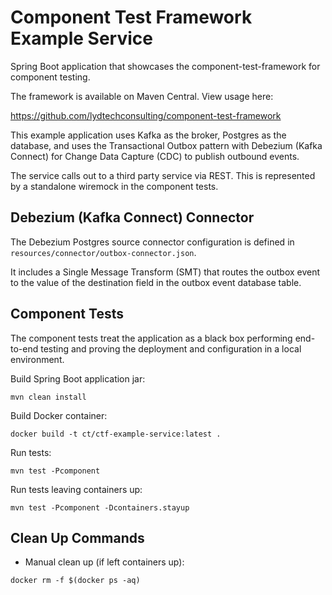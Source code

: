 # Component Test Framework Example Service

Spring Boot application that showcases the component-test-framework for component testing.

The framework is available on Maven Central.  View usage here:

https://github.com/lydtechconsulting/component-test-framework

This example application uses Kafka as the broker, Postgres as the database, and uses the Transactional Outbox pattern with Debezium (Kafka Connect) for Change Data Capture (CDC) to publish outbound events.  

The service calls out to a third party service via REST.  This is represented by a standalone wiremock in the component tests.

## Debezium (Kafka Connect) Connector

The Debezium Postgres source connector configuration is defined in `resources/connector/outbox-connector.json`.

It includes a Single Message Transform (SMT) that routes the outbox event to the value of the destination field in the outbox event database table.

## Component Tests

The component tests treat the application as a black box performing end-to-end testing and proving the deployment and configuration in a local environment.

Build Spring Boot application jar:
```
mvn clean install
```

Build Docker container:
```
docker build -t ct/ctf-example-service:latest .
```

Run tests:
```
mvn test -Pcomponent
```

Run tests leaving containers up:
```
mvn test -Pcomponent -Dcontainers.stayup
```

## Clean Up Commands

- Manual clean up (if left containers up):
```
docker rm -f $(docker ps -aq)
```
